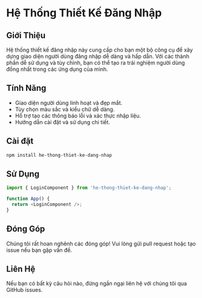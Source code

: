 # Hệ Thống Thiết Kế Đăng Nhập

## Giới Thiệu
Hệ thống thiết kế đăng nhập này cung cấp cho bạn một bộ công cụ để xây dựng giao diện người dùng đăng nhập dễ dàng và hấp dẫn. Với các thành phần dễ sử dụng và tùy chỉnh, bạn có thể tạo ra trải nghiệm người dùng đồng nhất trong các ứng dụng của mình.

## Tính Năng
- Giao diện người dùng linh hoạt và đẹp mắt.
- Tùy chọn màu sắc và kiểu chữ dễ dàng.
- Hỗ trợ tạo các thông báo lỗi và xác thực nhập liệu.
- Hướng dẫn cài đặt và sử dụng chi tiết.

## Cài đặt
```bash
npm install he-thong-thiet-ke-dang-nhap
```

## Sử Dụng
```javascript
import { LoginComponent } from 'he-thong-thiet-ke-dang-nhap';

function App() {
  return <LoginComponent />;
}
```

## Đóng Góp
Chúng tôi rất hoan nghênh các đóng góp! Vui lòng gửi pull request hoặc tạo issue nếu bạn gặp vấn đề.

## Liên Hệ
Nếu bạn có bất kỳ câu hỏi nào, đừng ngần ngại liên hệ với chúng tôi qua GitHub issues.